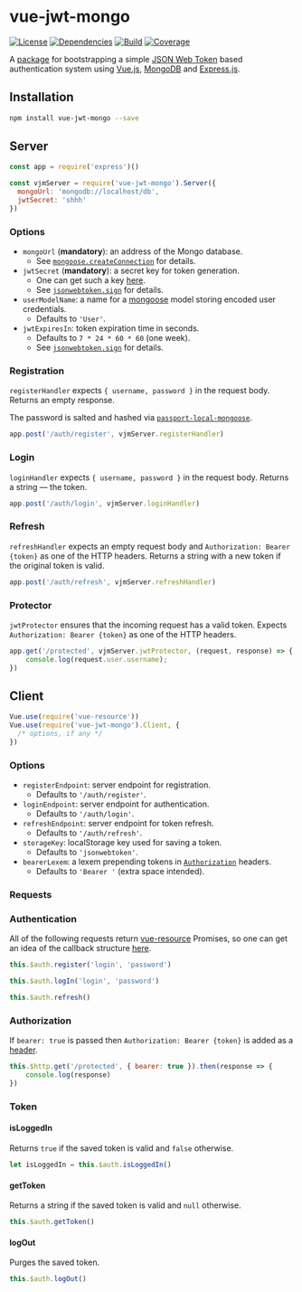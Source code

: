 # vue-jwt-mongo

[![License](https://img.shields.io/badge/license-MIT-blue.svg)](https://github.com/dubov94/vue-jwt-mongo/blob/master/LICENSE)
[![Dependencies](https://david-dm.org/dubov94/vue-jwt-mongo.svg)](https://david-dm.org/dubov94/vue-jwt-mongo)
[![Build](https://travis-ci.org/dubov94/vue-jwt-mongo.svg?branch=master)](https://travis-ci.org/dubov94/vue-jwt-mongo)
[![Coverage](https://codecov.io/gh/dubov94/vue-jwt-mongo/branch/master/graph/badge.svg)](https://codecov.io/gh/dubov94/vue-jwt-mongo)

A [package](https://www.npmjs.com/package/vue-jwt-mongo) for bootstrapping a simple [JSON Web Token](https://jwt.io/) based authentication system using [Vue.js](https://vuejs.org/), [MongoDB](https://www.mongodb.com/) and [Express.js](https://expressjs.com/).

## Installation

```bash
npm install vue-jwt-mongo --save
```

## Server

```javascript
const app = require('express')()

const vjmServer = require('vue-jwt-mongo').Server({
  mongoUrl: 'mongodb://localhost/db',
  jwtSecret: 'shhh'
})
```

### Options

* `mongoUrl` (__mandatory__): an address of the Mongo database.
  * See [`mongoose.createConnection`](http://mongoosejs.com/docs/api.html#index_Mongoose-createConnection) for details.
* `jwtSecret` (__mandatory__): a secret key for token generation.
  * One can get such a key [here](https://www.grc.com/passwords.htm).
  * See [`jsonwebtoken.sign`](https://www.npmjs.com/package/jsonwebtoken#jwtsignpayload-secretorprivatekey-options-callback) for details.
* `userModelName`: a name for a [mongoose](http://mongoosejs.com) model storing encoded user credentials.
  * Defaults to `'User'`.
* `jwtExpiresIn`: token expiration time in seconds.
  * Defaults to `7 * 24 * 60 * 60` (one week).
  * See [`jsonwebtoken.sign`](https://www.npmjs.com/package/jsonwebtoken#jwtsignpayload-secretorprivatekey-options-callback) for details.

### Registration

`registerHandler` expects `{ username, password }` in the request body. Returns an empty response.

The password is salted and hashed via [`passport-local-mongoose`](https://npmjs.com/package/passport-local-mongoose).
```javascript
app.post('/auth/register', vjmServer.registerHandler)
```

### Login

`loginHandler` expects `{ username, password }` in the request body. Returns a string &mdash; the token.

```javascript
app.post('/auth/login', vjmServer.loginHandler)
```

### Refresh

`refreshHandler` expects an empty request body and `Authorization: Bearer {token}` as one of the HTTP headers. Returns a string with a new token if the original token is valid.

```javascript
app.post('/auth/refresh', vjmServer.refreshHandler)
```

### Protector

`jwtProtector` ensures that the incoming request has a valid token. Expects `Authorization: Bearer {token}` as one of the HTTP headers.

```javascript
app.get('/protected', vjmServer.jwtProtector, (request, response) => {
    console.log(request.user.username);
})
 ```

## Client

```javascript
Vue.use(require('vue-resource'))
Vue.use(require('vue-jwt-mongo').Client, {
  /* options, if any */
})
```

### Options

* `registerEndpoint`: server endpoint for registration.
  * Defaults to `'/auth/register'`.
* `loginEndpoint`: server endpoint for authentication.
  * Defaults to `'/auth/login'`.
* `refreshEndpoint`: server endpoint for token refresh.
  * Defaults to `'/auth/refresh'`.
* `storageKey`: localStorage key used for saving a token.
  * Defaults to `'jsonwebtoken'`.
* `bearerLexem`: a lexem prepending tokens in [`Authorization`](https://developer.mozilla.org/en/docs/Web/HTTP/Headers/Authorization) headers.
  * Defaults to `'Bearer '` (extra space intended).

### Requests

### Authentication

All of the following requests return [vue-resource](https://github.com/pagekit/vue-resource) Promises, so one can get an idea of the callback structure [here](https://github.com/pagekit/vue-resource/blob/master/docs/http.md#response).

```javascript
this.$auth.register('login', 'password')
```

```javascript
this.$auth.logIn('login', 'password')
```

```javascript
this.$auth.refresh()
```

### Authorization
If `bearer: true` is passed then `Authorization: Bearer {token}` is added as a [header](https://developer.mozilla.org/en/docs/Web/HTTP/Headers/Authorization).

```javascript
this.$http.get('/protected', { bearer: true }).then(response => {
    console.log(response)
})
```

### Token

#### isLoggedIn

Returns `true` if the saved token is valid and `false` otherwise.

```javascript
let isLoggedIn = this.$auth.isLoggedIn()
```

#### getToken

Returns a string if the saved token is valid and `null` otherwise.

```javascript
this.$auth.getToken()
```

#### logOut

Purges the saved token.

```javascript
this.$auth.logOut()
```


